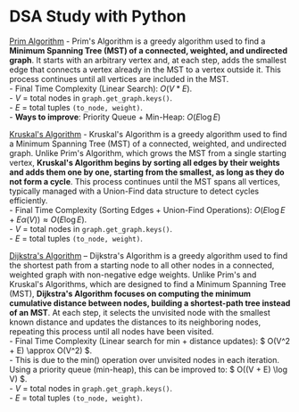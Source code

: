# DSA Study with Python

[Prim Algorithm](https://www.youtube.com/watch?v=cplfcGZmX7I) - Prim's Algorithm is a greedy algorithm used to find a **Minimum Spanning Tree (MST) of a connected, weighted, and undirected graph**. It starts with an arbitrary vertex and, at each step, adds the smallest edge that connects a vertex already in the MST to a vertex outside it. This process continues until all vertices are included in the MST.  
    - Final Time Complexity (Linear Search): $O(V * E)$.  
    - $V$ = total nodes in `graph.get_graph.keys()`.  
    - $E$ = total tuples `(to_node, weight)`.   
    - **Ways to improve**: Priority Queue + Min-Heap: $O(E \log E)$

[Kruskal's Algorithm](https://www.youtube.com/watch?v=71UQH7Pr9kU) - Kruskal's Algorithm is a greedy algorithm used to find a Minimum Spanning Tree (MST) of a connected, weighted, and undirected graph. Unlike Prim's Algorithm, which grows the MST from a single starting vertex, **Kruskal's Algorithm begins by sorting all edges by their weights and adds them one by one, starting from the smallest, as long as they do not form a cycle**. This process continues until the MST spans all vertices, typically managed with a Union-Find data structure to detect cycles efficiently.  
    - Final Time Complexity (Sorting Edges + Union-Find Operations): $O(E \log E + E \alpha(V)) \approx O(E \log E)$.  
    - $V$ = total nodes in `graph.get_graph.keys()`.  
    - $E$ = total tuples `(to_node, weight)`.   

[Dijkstra's Algorithm](https://www.youtube.com/watch?v=_lHSawdgXpI) – Dijkstra's Algorithm is a greedy algorithm used to find the shortest path from a starting node to all other nodes in a connected, weighted graph with non-negative edge weights. Unlike Prim's and Kruskal's Algorithms, which are designed to find a Minimum Spanning Tree (MST), **Dijkstra's Algorithm focuses on computing the minimum cumulative distance between nodes, building a shortest-path tree instead of an MST**. At each step, it selects the unvisited node with the smallest known distance and updates the distances to its neighboring nodes, repeating this process until all nodes have been visited.  
    - Final Time Complexity (Linear search for min + distance updates): $ O(V^2 + E) \approx O(V^2) $.  
    - This is due to the min() operation over unvisited nodes in each iteration. Using a priority queue (min-heap), this can be improved to: $ O((V + E) \log V) $.  
    - $V$ = total nodes in `graph.get_graph.keys()`.  
    - $E$ = total tuples `(to_node, weight)`.   
